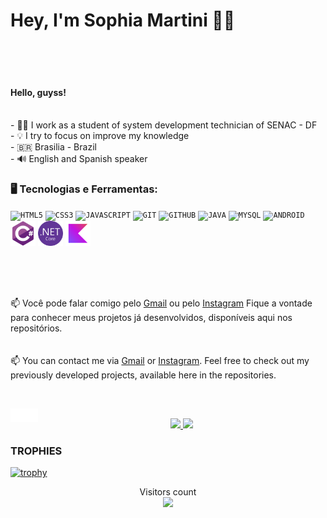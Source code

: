  <h1 align="left">Hey, I'm Sophia Martini 🤙🏻</h1>
</br>
</br>
</br>
<h4><strong>Hello, guyss!</strong></h4>
<br/>- ✍🏻 I work as a student of system development technician of SENAC - DF 
<br/>- 💡 I try to focus on improve my knowledge
</br>- 🇧🇷  Brasilia - Brazil
</br>- 🔊 English and Spanish speaker
  
### 🖥️ Tecnologias e Ferramentas: 

<code><img width="40px" src="https://cdn.jsdelivr.net/gh/devicons/devicon/icons/html5/html5-original-wordmark.svg" title = "HTML5"/></code>
<code><img width="40px" src="https://cdn.jsdelivr.net/gh/devicons/devicon/icons/css3/css3-original-wordmark.svg" title = "CSS3"/></code>
<code><img width="40px" src="https://cdn.jsdelivr.net/gh/devicons/devicon/icons/javascript/javascript-original.svg" title = "JAVASCRIPT"/></code>
<code><img width="40px" src="https://cdn.jsdelivr.net/gh/devicons/devicon/icons/git/git-original.svg" title = "GIT"/></code>
<code><img width="40px" src="https://cdn.jsdelivr.net/gh/devicons/devicon/icons/github/github-original.svg" title = "GITHUB"/></code>
<code><img width="40px" src="https://cdn.jsdelivr.net/gh/devicons/devicon/icons/java/java-original.svg" title = "JAVA"/></code>
<code><img width="40px" src="https://cdn.jsdelivr.net/gh/devicons/devicon/icons/mysql/mysql-original.svg" title = "MYSQL"/></code>
<code><img width="40px" src="https://cdn.jsdelivr.net/gh/devicons/devicon/icons/android/android-original.svg" title = "ANDROID"/></code>
<code><img width="40px" src="https://github.com/devicons/devicon/blob/v2.16.0/icons/csharp/csharp-original.svg" title = "CSHARP"/></code>
<code><img width="40px" src="https://github.com/devicons/devicon/blob/v2.16.0/icons/dotnetcore/dotnetcore-original.svg" title = "DOTNET"/></code>
<code><img width="40px" src="https://github.com/devicons/devicon/blob/v2.16.0/icons/kotlin/kotlin-original.svg" title = "KOTLIN"/></code>


</br>
</br>
</br>

📫 Você pode falar comigo pelo [Gmail](sopmartinidea@gmail.com) ou pelo [Instagram](https://instagram.com/sopmartinia_) Fique a vontade para conhecer meus projetos já desenvolvidos, disponíveis aqui nos repositórios.
</br>
</br>
</br>
📫 You can contact me via [Gmail](sopmartinidea@gmail.com) or [Instagram](https://instagram.com/sopmartinia_). Feel free to check out my previously developed projects, available here in the repositories.

</br>

<a href="https://www.instagram.com/sopmartinia_" target="_blank"><img align="left" alt="Instagram" width="22px" src="https://github.com/Aakarsh-B/trying-repos/blob/master/insta.svg" />
<a href="https://www.linkedin.com/in/sophiamartinidealbuquerque" target="_blank"><img align="left" alt="LinkedIn" width="22px" src="https://github.com/Aakarsh-B/trying-repos/blob/master/linkedin.svg" />

##
<p align="center">
<a href="https://github.com/SophiaMartini">
  <img height="180em" src="https://github-readme-stats-eight-theta.vercel.app/api?username=sophiamartini&show_icons=true&theme=algolia&include_all_commits=true&count_private=true"/>
  <img height="180em" src="https://github-readme-stats-eight-theta.vercel.app/api/top-langs/?username=sophiamartini&layout=compact&langs_count=8&theme=algolia"/>
 
</a>
</p>
<h3><strong>TROPHIES</strong></h3>
 

[![trophy](https://github-profile-trophy.vercel.app/?username=SophiaMartini&theme=onedark)](https://github.com/ryo-ma/github-profile-trophy)

 <p align="center"> 
  Visitors count<br>
  <img src="https://profile-counter.glitch.me/SophiaMartini/count.svg" />
 </p>

</br>
</br>
</br>
</br>
</br>
</br>


